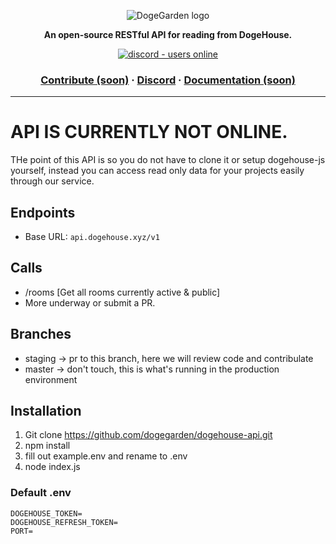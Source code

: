 <p align="center">
  <img src="https://cdn.discordapp.com/attachments/820450983892222022/820961073980899328/dogegarden-bottom-cropped.png" alt="DogeGarden logo" />
</p>
<p align="center">
  <strong>An open-source RESTful API for reading from DogeHouse.</strong>
</p>
<p align="center">
  <a href="https://discord.gg/Nu6KVjJYj6">
    <img src="https://img.shields.io/discord/820442045264691201?style=for-the-badge" alt="discord - users online" />
  </a>
</p>

<h3 align="center">  
  <a href="CONTRIBUTING.md">Contribute (soon)</a>
  <span> · </span>
  <a href="https://discord.gg/Nu6KVjJYj6">Discord</a>
  <span> · </span>
  <a href="https://docs.dogehouse.xyz">Documentation (soon)</a>
</h3>

---

# API IS CURRENTLY NOT ONLINE.
THe point of this API is so you do not have to clone it or setup dogehouse-js yourself, instead you can access read only data for your projects easily through our service.

## Endpoints
- Base URL: `api.dogehouse.xyz/v1`

## Calls
- /rooms [Get all rooms currently active & public]
- More underway or submit a PR.

## Branches

- staging -> pr to this branch, here we will review code and contribulate
- master -> don't touch, this is what's running in the production environment

## Installation
1. Git clone https://github.com/dogegarden/dogehouse-api.git
2. npm install
3. fill out example.env and rename to .env
4. node index.js

### Default .env
```
DOGEHOUSE_TOKEN=
DOGEHOUSE_REFRESH_TOKEN=
PORT=
```
